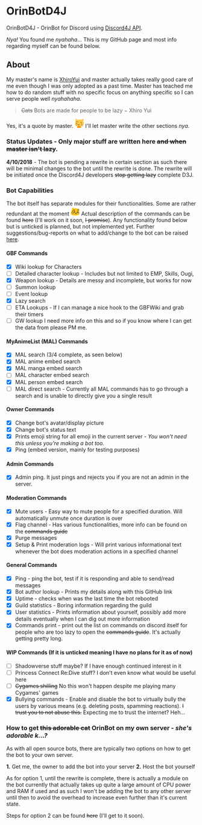 # OrinBotD4J
OrinBotD4J - OrinBot for Discord using [Discord4J API](https://github.com/Discord4J/Discord4J/tree/dev).

*Nya!* You found me *nyahaha...* This is my GitHub page and most info regarding myself can be found below. 

## About
My master's name is [XhiroYui](https://github.com/Xhiro-Yui) and master actually takes really good care of me even though I was only adopted as a past time. Master has teached me how to do random stuff with no specific focus on anything specific so I can serve people well *nyahahaha*. 

> ~~Cats~~ Bots are made for people to be lazy
> − Xhiro Yui

Yes, it's a quote by master. ![alt text](https://github.com/Xhiro-Yui/OrinBotD4J/blob/master/resources/images/catThink.png) I'll let master write the other sections *nya*.

### Status Updates - Only major stuff are written here ~~and when master isn't lazy~~.
__4/10/2018__ - The bot is pending a rewrite in certain section as such there will be minimal changes to the bot until the rewrite is done. The rewrite will be initiated once the Discord4J developers ~~stop getting lazy~~ complete D3J. 

### Bot Capabilities

The bot itself has separate modules for their functionalities. Some are rather redundant at the moment ![alt text](https://github.com/Xhiro-Yui/OrinBotD4J/blob/master/resources/images/notLikeCat.png)
Actual description of the commands can be found ~~here~~ (I'll work on it soon, ~~I promise~~). Any functionality found below but is unticked is planned, but not implemented yet. Further suggestions/bug-reports on what to add/change to the bot can be raised [here](https://github.com/Xhiro-Yui/OrinBotD4J/issues).

#### GBF Commands
- [X] Wiki lookup for Characters
- [ ] Detailed character lookup - Includes but not limited to EMP, Skills, Ougi, <Insert something sensible here>
- [X] Weapon lookup - Details are messy and incomplete, but works for now
- [ ] Summon lookup
- [ ] Event lookup 
- [X] Lazy search
- [ ] ETA Lookups - If I can manage a nice hook to the GBFWiki and grab their timers
- [ ] GW lookup  I need more info on this and so if you know where I can get the data from please PM me.

#### MyAnimeList (MAL) Commands
- [X] MAL search (3/4 complete, as seen below)
- [X] MAL anime embed search
- [X] MAL manga embed search
- [ ] MAL character embed search
- [X] MAL person embed search
- [ ] MAL direct search - Currently all MAL commands has to go through a search and is unable to directly give you a single result

#### Owner Commands
- [X] Change bot's avatar/display picture
- [X] Change bot's status text
- [X] Prints emoji string for all emoji in the current server - *You won't need this unless you're making a bot too.*
- [X] Ping (embed version, mainly for testing purposes)

#### Admin Commands
- [X] Admin ping. It just pings and rejects you if you are not an admin in the server.

#### Moderation Commands
- [X] Mute users - Easy way to mute people for a specified duration. Will automatically unmute once duration is over
- [X] Flag channel - Has various functionalities, more info can be found on the ~~commands guide~~ 
- [X] Purge messages 
- [X] Setup & Print moderation logs - Will print various informational text whenever the bot does moderation actions in a specified channel 

#### General Commands
- [X] Ping - ping the bot, test if it is responding and able to send/read messages
- [X] Bot author lookup - Prints my details along with this GitHub link
- [X] Uptime - checks when was the last time the bot rebooted
- [X] Guild statistics - Boring information regarding the guild
- [X] User statistics - Prints information about yourself, possibly add more details eventually when I can dig out more information
- [X] Commands print - print out the list on commands on discord itself for people who are too lazy to open the ~~commands guide~~. It's actually getting pretty long.

#### WIP Commands (If it is unticked meaning I have no plans for it as of now)
- [ ] Shadowverse stuff maybe? If I have enough continued interest in it
- [ ] Princess Connect Re:Dive stuff? I don't even know what would be useful here
- [ ] ~~Cygames shilling~~ No this won't happen despite me playing many Cygames' games
- [X] Bullying commands - Enable and disable the bot to virtually bully the users by various means (e.g. deleting posts, spamming reactions). ~~I trust you to not abuse this.~~ Expecting me to trust the internet? Heh...

### How to get ~~this adorable cat~~ OrinBot on my own server - *she's adorable k...?*
As with all open source bots, there are typically two options on how to get the bot to your own server.

**1.** Get me, the owner to add the bot into your server
**2.** Host the bot yourself

As for option 1, until the rewrite is complete, there is actually a module on the bot currently that actually takes up quite a large amount of CPU power and RAM if used and as such I won't be adding the bot to any other server until then to avoid the overhead to increase even further than it's current state.

Steps for option 2 can be found ~~here~~ (I'll get to it soon).
